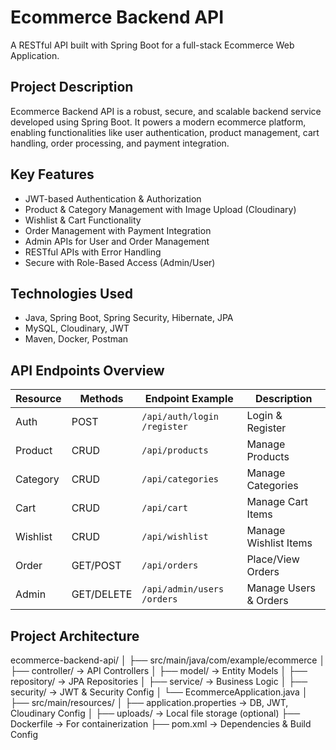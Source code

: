 # Ecommerce Backend API
A RESTful API built with Spring Boot for a full-stack Ecommerce Web Application.

## Project Description
Ecommerce Backend API is a robust, secure, and scalable backend service developed using Spring Boot.
It powers a modern ecommerce platform, enabling functionalities like user authentication, product management, cart handling, order processing, and payment integration.

## Key Features
-  JWT-based Authentication & Authorization
-  Product & Category Management with Image Upload (Cloudinary)
-  Wishlist & Cart Functionality
-  Order Management with Payment Integration
-  Admin APIs for User and Order Management
-  RESTful APIs with Error Handling
-  Secure with Role-Based Access (Admin/User)

## Technologies Used
- Java, Spring Boot, Spring Security, Hibernate, JPA
- MySQL, Cloudinary, JWT
- Maven, Docker, Postman

## API Endpoints Overview
| Resource    | Methods | Endpoint Example                  | Description            |
|--------------|---------|-----------------------------------|------------------------|
| Auth         | POST    | `/api/auth/login` `/register`    | Login & Register       |
| Product      | CRUD    | `/api/products`                  | Manage Products        |
| Category     | CRUD    | `/api/categories`                | Manage Categories      |
| Cart         | CRUD    | `/api/cart`                      | Manage Cart Items      |
| Wishlist     | CRUD    | `/api/wishlist`                  | Manage Wishlist Items  |
| Order        | GET/POST| `/api/orders`                    | Place/View Orders      |
| Admin        | GET/DELETE| `/api/admin/users` `/orders`   | Manage Users & Orders  |

## Project Architecture
   ecommerce-backend-api/
│
├── src/main/java/com/example/ecommerce
│   ├── controller/        → API Controllers
│   ├── model/             → Entity Models
│   ├── repository/        → JPA Repositories
│   ├── service/           → Business Logic
│   ├── security/          → JWT & Security Config
│   └── EcommerceApplication.java
│
├── src/main/resources/
│   ├── application.properties → DB, JWT, Cloudinary Config
│
├── uploads/                → Local file storage (optional)
├── Dockerfile               → For containerization
├── pom.xml                  → Dependencies & Build Config

